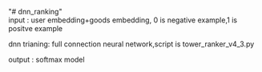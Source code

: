 "# dnn_ranking"  
input : user embedding+goods embedding, 0 is negative example,1 is positve example

dnn trianing: full connection neural network,script is tower_ranker_v4_3.py

output : softmax model
